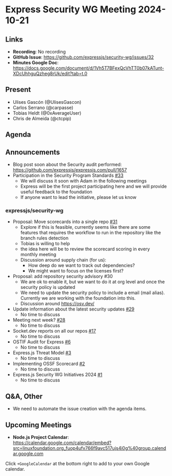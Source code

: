 # Express Security WG Meeting 2024-10-21


## Links

* **Recording**: No recording
* **GitHub Issue**: https://github.com/expressjs/security-wg/issues/32
* **Minutes Google Doc**: https://docs.google.com/document/d/1Vh5T7BFexQcVhTT0b07kATunt-XDcUhhguQzheg8rUk/edit?tab=t.0

## Present

* Ulises Gascón (@UlisesGascon)
* Carlos Serrano (@carpasse)
* Tobias Heldt (@0xAverageUser)
* Chris de Almeida (@ctcpip)


## Agenda

## Announcements

* Blog post soon about the Security audit performed: https://github.com/expressjs/expressjs.com/pull/1657
* Participation in the Security Program Standards [#33](https://github.com/expressjs/security-wg/issues/33)
  * We will discuss it soon with Adam in the following meetings
  * Express will be the first project participating here and we will provide useful feedback to the foundation
  * If anyone want to lead the initiative, please let us know

### expressjs/security-wg

* Proposal: Move scorecards into a single repo [#31](https://github.com/expressjs/security-wg/issues/31)
  * Explore if this is feasible, currently seems like there are some features that requires the workflow to run in the repository like the branch rules detection
  * Tobias is willing to help
  * the idea here will be to review the scorecard scoring in every monthly meeting
  * Discussion around supply chain (for us): 
     * How deep do we want to track out dependencies? 
     * We might want to focus on the licenses first? 
* Proposal: add repository security advisory #30
  * We are ok to enable it, but we want to do it at org level and once the security policy is updated
  * We need to update the security policy to include a email (mail alias). Currently we are working with the foundation into this.
  * Discussion around https://osv.dev/ 
* Update information about the latest security updates [#29](https://github.com/expressjs/security-wg/issues/29) 
  * No time to discuss
* Meeting next week? [#28](https://github.com/expressjs/security-wg/issues/28)
  * No time to discuss
* Socket.dev reports on all our repos [#17](https://github.com/expressjs/security-wg/issues/17)
  * No time to discuss
* OSTIF Audit for Express [#6](https://github.com/expressjs/security-wg/issues/6)  
  * No time to discuss
* Express.js Threat Model [#3](https://github.com/expressjs/security-wg/issues/3) 
  * No time to discuss
* Implementing OSSF Scorecard [#2](https://github.com/expressjs/security-wg/issues/2) 
  * No time to discuss
* Express.js Security WG Initiatives 2024 [#1](https://github.com/expressjs/security-wg/issues/1)   
  * No time to discuss




## Q&A, Other

* We need to automate the issue creation with the agenda items.

## Upcoming Meetings

* **Node.js Project Calendar**: <https://calendar.google.com/calendar/embed?src=linuxfoundation.org_fuop4ufv766f9avc517ujs4i0g%40group.calendar.google.com>

Click `+GoogleCalendar` at the bottom right to add to your own Google calendar.
